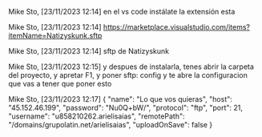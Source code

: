 Mike Sto, [23/11/2023 12:14]
en el vs code instálate la extensión esta

Mike Sto, [23/11/2023 12:14]
https://marketplace.visualstudio.com/items?itemName=Natizyskunk.sftp

Mike Sto, [23/11/2023 12:14]
sftp de Natizyskunk

Mike Sto, [23/11/2023 12:15]
y despues de instalarla, tenes abrir la carpeta del proyecto, y apretar F1, y poner sftp: config y te abre la configuracion que vas a tener que poner esto

Mike Sto, [23/11/2023 12:17]
{
    "name": "Lo que vos quieras",
    "host": "45.152.46.199",
    "password": "Nu0Q+bW/",
    "protocol": "ftp",
    "port": 21,
    "username": "u858210262.arielisaias",
    "remotePath": "/domains/grupolatin.net/arielisaias",
    "uploadOnSave": false
}